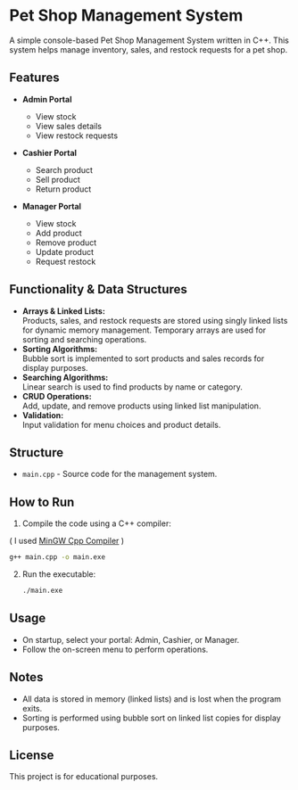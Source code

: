 # Pet Shop Management System

A simple console-based Pet Shop Management System written in C++. This system helps manage inventory, sales, and restock requests for a pet shop.

## Features

- **Admin Portal**
  - View stock
  - View sales details
  - View restock requests

- **Cashier Portal**
  - Search product
  - Sell product
  - Return product

- **Manager Portal**
  - View stock
  - Add product
  - Remove product
  - Update product
  - Request restock

## Functionality & Data Structures

- **Arrays & Linked Lists:**  
  Products, sales, and restock requests are stored using singly linked lists for dynamic memory management. Temporary arrays are used for sorting and searching operations.
- **Sorting Algorithms:**  
  Bubble sort is implemented to sort products and sales records for display purposes.
- **Searching Algorithms:**  
  Linear search is used to find products by name or category.
- **CRUD Operations:**  
  Add, update, and remove products using linked list manipulation.
- **Validation:**  
  Input validation for menu choices and product details.

## Structure

- `main.cpp` - Source code for the management system.

## How to Run

1. Compile the code using a C++ compiler:

( I used [MinGW Cpp Compiler](https://sourceforge.net/projects/mingw/) )
   ```sh
   g++ main.cpp -o main.exe
   ```
2. Run the executable:
   ```sh
   ./main.exe
   ```

## Usage

- On startup, select your portal: Admin, Cashier, or Manager.
- Follow the on-screen menu to perform operations.

## Notes

- All data is stored in memory (linked lists) and is lost when the program exits.
- Sorting is performed using bubble sort on linked list copies for display purposes.

## License

This project is for educational purposes.